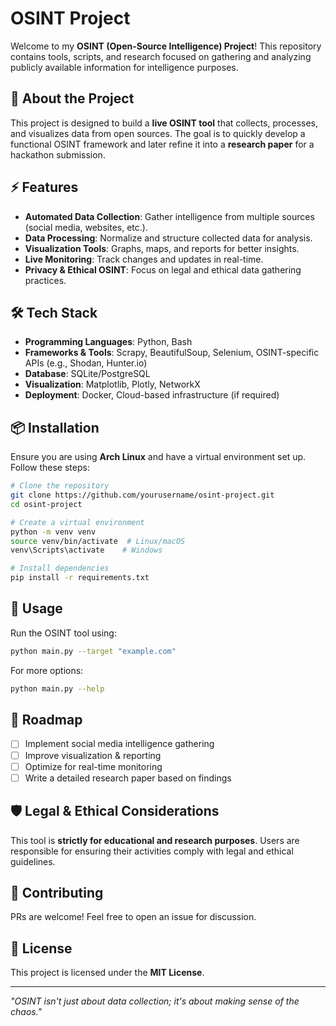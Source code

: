 # OSINT Project

Welcome to my **OSINT (Open-Source Intelligence) Project**! This repository contains tools, scripts, and research focused on gathering and analyzing publicly available information for intelligence purposes.

## 🚀 About the Project
This project is designed to build a **live OSINT tool** that collects, processes, and visualizes data from open sources. The goal is to quickly develop a functional OSINT framework and later refine it into a **research paper** for a hackathon submission.

## ⚡ Features
- **Automated Data Collection**: Gather intelligence from multiple sources (social media, websites, etc.).
- **Data Processing**: Normalize and structure collected data for analysis.
- **Visualization Tools**: Graphs, maps, and reports for better insights.
- **Live Monitoring**: Track changes and updates in real-time.
- **Privacy & Ethical OSINT**: Focus on legal and ethical data gathering practices.

## 🛠️ Tech Stack
- **Programming Languages**: Python, Bash
- **Frameworks & Tools**: Scrapy, BeautifulSoup, Selenium, OSINT-specific APIs (e.g., Shodan, Hunter.io)
- **Database**: SQLite/PostgreSQL
- **Visualization**: Matplotlib, Plotly, NetworkX
- **Deployment**: Docker, Cloud-based infrastructure (if required)

## 📦 Installation
Ensure you are using **Arch Linux** and have a virtual environment set up. Follow these steps:

```bash
# Clone the repository
git clone https://github.com/yourusername/osint-project.git
cd osint-project

# Create a virtual environment
python -m venv venv
source venv/bin/activate  # Linux/macOS
venv\Scripts\activate    # Windows

# Install dependencies
pip install -r requirements.txt
```

## 🎯 Usage
Run the OSINT tool using:

```bash
python main.py --target "example.com"
```

For more options:
```bash
python main.py --help
```

## 📑 Roadmap
- [ ] Implement social media intelligence gathering
- [ ] Improve visualization & reporting
- [ ] Optimize for real-time monitoring
- [ ] Write a detailed research paper based on findings

## 🛡️ Legal & Ethical Considerations
This tool is **strictly for educational and research purposes**. Users are responsible for ensuring their activities comply with legal and ethical guidelines.

## 🤝 Contributing
PRs are welcome! Feel free to open an issue for discussion.

## 📜 License
This project is licensed under the **MIT License**.

---

_"OSINT isn't just about data collection; it's about making sense of the chaos."_

